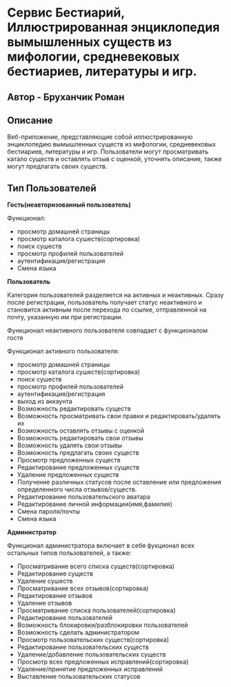 # Сервис Бестиарий, Иллюстрированная энциклопедия вымышленных существ из мифологии, средневековых бестиариев, литературы и игр.
## Автор - Бруханчик Роман

## Описание 
Веб-приложение, представляющие собой иллюстрированную энциклопедию вымышленных существ из мифологии, средневековых бестиариев, литературы и игр. Пользователи могут просматривать катало существ и оставлять отзыв с оценкой, уточнять описание, также могут предлагать своих существ.
## Тип Пользователей
**Гость(неавторизованный пользователь)**

Функционал:
* просмотр домашней страницы
* просмотр каталога сушеств(сортировка)
* поиск сушеств
* просмотр профилей пользователей
* аутентификация/регистрация
* Смена языка

**Пользователь**

Категория пользователей разделяется на активных и неактивных.
Сразу после регистрации, пользователь получает статус неактивного и становится активным после перехода по ссылке, отправленной на почту, указанную им при регистрации.

Функционал неактивного пользователя совпадает с функционалом гостя

Функционал активного пользователя:
* просмотр домашней страницы
* просмотр каталога сушеств(сортировка)
* поиск сушеств
* просмотр профилей пользователей
* аутентификация/регистрация
* выход из аккаунта
* Возможность редактировать существ
* Возможность просматривать свои правки и редактировать/удалять их 
* Возможность оставлять отзывы с оценкой
* Возможность редактировать свои отзывы
* Возможность удалять свои отзывы
* Возможность предлагать своих существ
* Просмотр предложенных существ
* Редактирование предложенных существ
* Удаление предложенных существ
* Получение различных статусов после оставление или предложения определенного числа отзывов/существ.
* Редактирование пользовательского аватара
* Редактирование личной информации(имя,фамилия)
* Смена пароля/почты
* Смена языка

**Администратор**

Функционал администратора включает в себя фукционал всех остальных типов пользователей, а также:
* Просматривание всего списка существ(сортировка)
* Редактирование существ
* Удаление сушеств
* Просматривание всех отзывов(сортировка)
* Редактирование отзывов
* Удаление отзывов
* Просматривание списка пользователей(сортировка)
* Редактирование пользователей
* Возможность блокировки/разблокировки пользователей
* Возможность сделать администратором
* Просмотр пользовательских существ(сортировка)
* Редактирование пользовательских существ
* Удаление/добавление пользовательских существ
* Просмотр всех предложенных исправлений(сортировка)
* Удаление/принятие предложенных исправлений
* Выставление пользовательских статусов
